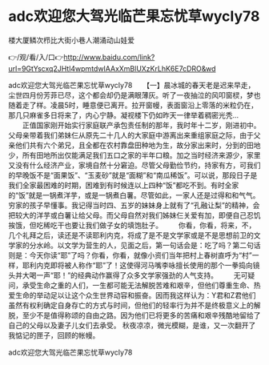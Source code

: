 # adc欢迎您大驾光临芒果忘忧草wycIy78
楼大厦鳞次栉比大街小巷人潮涌动山娃爱

👉/观/看/入/口👉http://www.baidu.com/link?url=9GtYscxq2JHtl4wpmtdwIAAxXmBlUXzKrLhK6E7cDRO&wd

adc欢迎您大驾光临芒果忘忧草wycIy78　　【一】晨冰城的春天老是迟来早走，尘世四月份芳菲已尽，这个都会却仍是满眼薄灰。听了一夜抽泣的风叩窗棂，梦也随着走了样。凌晨5时，睡意便已离开。拉开窗幔，表面窗沿上零落的米粒仍在，那几只麻雀多日将来了，内心宁静。凝视楼下仍如昨天一律举着稠密光秃...
　　正值国家刚开始实行家庭联产承包责任制的那年，我时年十二岁，刚进初中。父母亲带着我们弟妹仨从原先二十几人的大家庭中游离出来重组家庭之际，由于父亲他们共有六个弟兄，且全都在农村靠盘田种地为生，故分家出来时，分到的田地少，所有田地所出仅能满足我们五口之家的半年口粮。加之当时经济来源少，家里又没有什么经济产业，家境自然十分窘迫。尽管父母勤俭节约，持家有方，可我们的早晚饭不是“面果饭”、“玉麦砂”就是“面糊”和“南瓜稀饭”。可以说，那段日子是我们全家最困难的时期，困难到有时候连以上四种“饭”都吃不到。有时全家的“饭”就是一锅煮洋芋，或是一锅煮白薯。尽管如此，一家人还是过得和和气气。穷家的孩子早懂事。我记得当时四、五岁的妹妹身上就有了“孔融让梨”的精神，会把较大的洋芋或白薯让给父母。而父母自然对我们姊妹仨关爱有加，即便自己忍饥挨饿，但吃稀吃干也要让我们做子女的填饱肚子。
　　你看，你看，将来，不，几个礼拜之后，读还是不读耶利内克，将成了是不是文学家或是不是思想前卫的文学家的分水岭。以文学为营生的人，见面之后，第一句话会是：吃了吗？第二句话则是：今天你读“耶”了吗？你看，你看，就像小资们当年把村上春树直呼为“村”一样，耶利内克即将被人称作“耶”了！这使得河马嘴李咏擅长使用的那个一拳捣向镜头并大喝一声“耶！”的经典动作赢得了众多文学家强劲的人气支持。
　　无可疑问，承受生命之重的人们，一生都可能无法解脱苦难和艰辛，但他们尊重生命、热爱生命的举动足以让这个众生世界动容和振奋。因而我这样认为：Y君和Z君他们虽然有权利确定自身存亡的方式与时间，但他们的轻率行为并不是终极意义上的解脱，至少不是值得称颂的自由之路。因为他们已将更多的苦痛和艰辛残酷地留给了自己的父母以及妻子儿女们去承受。
秋夜凉凉，微光模糊，是谁，又一次翻开了我惦记的匣子，回顾的帐幔。

adc欢迎您大驾光临芒果忘忧草wycIy78

